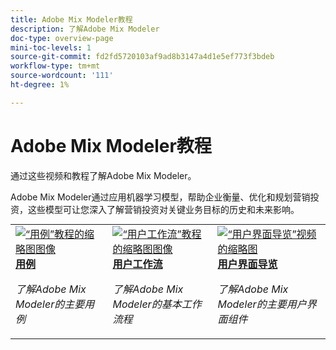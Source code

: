 ```yaml
---
title: Adobe Mix Modeler教程
description: 了解Adobe Mix Modeler
doc-type: overview-page
mini-toc-levels: 1
source-git-commit: fd2fd5720103af9ad8b3147a4d1e5ef773f3bdeb
workflow-type: tm+mt
source-wordcount: '111'
ht-degree: 1%

---
```


# Adobe Mix Modeler教程

通过这些视频和教程了解Adobe Mix Modeler。

Adobe Mix Modeler通过应用机器学习模型，帮助企业衡量、优化和规划营销投资，这些模型可让您深入了解营销投资对关键业务目标的历史和未来影响。


<div id="recs-overview-body-1"></div>
<div id="recs-overview-body-2"></div>
<div id="recs-overview-body-3"></div>
<div id="recs-overview-body-4"></div>
<div id="recs-overview-body-5"></div>
<div id="recs-overview-body-6"></div>

<div id="staff-picks-section">
<table style="margin-top: 0 !important">
<tr>
  <td>
    <a href="intro/use-cases.md">
      <img alt="“用例”教程的缩略图图像" src="https://video.tv.adobe.com/v/3424857?format=jpeg" />
    </a>
    <div>
      <a href="intro/use-cases.md">
    <strong>用例</strong>
    </a>
    </div>
    <p>
    <em>了解Adobe Mix Modeler的主要用例</em>
    <p>
  </td>
  <td>
    <a href="intro/user-workflow.md">
      <img alt="“用户工作流”教程的缩略图图像" src="https://video.tv.adobe.com/v/3424854?format=jpeg" />
    </a>
    <div>
      <a href="intro/user-workflow.md">
    <strong>用户工作流</strong>
    </a>
    </div>
    <p>
    <em>了解Adobe Mix Modeler的基本工作流程</em>
    <p>
  </td>
  <td>
    <a href="intro/user-interface-tour.md">
      <img alt="“用户界面导览”视频的缩略图" src="https://video.tv.adobe.com/v/3424851?format=jpeg" />
    </a>
    <div>
      <a href="intro/user-interface-tour.md">
    <strong>用户界面导览</strong>
    </a>
    </div>
    <p>
    <em>了解Adobe Mix Modeler的主要用户界面组件</em>
    <p>
  </td>
</tr>
</table>

</div>
